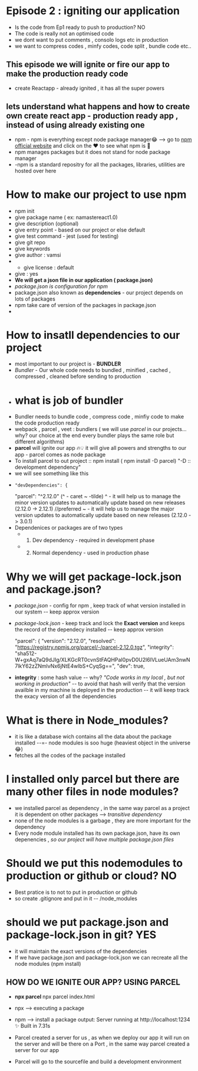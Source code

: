 # Episode 2 : igniting our application
- Is the code from Ep1 ready to push to production? NO
- The code is really not an optimised code 
- we dont want to put comments , consolo logs etc in production 
- we want to compress codes , minfy codes, code split , bundle code  etc..

## This episode we will ignite or fire our app to make the production ready code 

- create Reactapp  - already ignited , it has all the super powers 
## lets understand what happens and how to create own create react app - production ready app , instead of using already existing one

- npm - npm is everything except node package manager😂  -->  go to [npm official website](https://www.npmjs.com/) and click on the ❤ to see what npm is 🚀
- npm manages packages but it does not stand for node package manager
- -npm is a standard repositry for all the packages, libraries, utilities are hosted over here

# How to make our project to use npm 

- npm init
- give package name ( ex: namastereact1.0)
- give description (optional)
- give entry point - based on our project or else default
- give test command - jest (used for testing)
- give git repo
- give keywords
- give author : vamsi
- - give license : default
- give : yes
-  **We will get a json file in our application ( package.json)**
-  *package.json is configuration for npm*
-  package.json also known as **dependencies** - our project depends on lots of packages 
-  npm take care of version of the packages in package.json
-  
# How to insatll dependencies to our project 
- most important to our project is - **BUNDLER**
- *Bundler* - Our whole code needs to bundled , minified , cached , compressed , cleaned before sending to production 
- # what is job of bundler
- Bundler needs to bundle code , compress code , minfiy code  to make the code production ready 
- webpack , parcel , veet : bundlers ( we will use *parcel* in our projects... why? our choice at the end every bundler plays the same role but different algorithms)
- **parcel** will ignite our app 🔥💡 it will give all powers and strengths to our app  - parcel comes as node package 
- To install parcel to out project :: npm install <packagename>   ( npm install -D parcel)   "-D   :: development dependency"
- we will see something like this 
-     "devDependencies": {
    "parcel": "^2.12.0"       (^ - caret ~ -tilde) 
     ^ -  it will help us to manage the minor version updates to automatically update based on new releases (2.12.0 -> 2.12.1)   //preferred
     ~ - it will help us to manage the major version updates to automatically update based on new releases (2.12.0 -> 3.0.1)
- Dependenices or packages are of two types 
  - 1) Dev dependency   - required in development phase
  - 2) Normal dependency - used in production phase

# Why we will get package-lock.json and package.json?

- *package.json* - config for npm , keep track of what version installed in our system  -- keep approx version 
- *package-lock.json*  - keep track and lock the  **Exact version** and keeps the record of the dependecy installed  -- keep approx version 

    "parcel": {
    "version": "2.12.0",
    "resolved": "https://registry.npmjs.org/parcel/-/parcel-2.12.0.tgz",
    "integrity": "sha512-W+gxAq7aQ9dJIg/XLKGcRT0cvnStFAQHPaI0pvD0U2l6IVLueUAm3nwN7lkY62zZNmlvNx6jNtE4wlbS+CyqSg==",
    "dev": true,

- **integrity** : some hash value -- why? *"Code works in my local , but not working in production"*  -- to avoid that hash will verify that the version availble in my machine is deployed in the production -- it will keep track the exacy version of all the dependencies

# What is there in Node_modules?
- it is like a database wich contains all the data about the package installed --=- node modules is soo huge (heaviest object in the universe😂)
-  fetches all the codes of the package installed

# I installed only parcel but there are many other files in node modules?
- we installed parcel as dependency , in the same way parcel as a project it is dependent on other packages -->  *transitive dependency*
-  none of the node modules is a garbage , they are more important for the dependency
-  Every node module installed has its own package.json, have its own depenencies , *so our project will have multiple package.json files*

# Should we put this nodemodules to production or github or cloud?   NO

- Best pratice is to not to put in production or github 
- so create .gitignore and put in it  -- /node_modules 

# should we put package.json and package-lock.json in git?  YES 
- it will maintain the exact versions of the dependencies 
- If we have package.json and package-lock.json we can recreate all the node modules  (npm install)

## HOW DO WE IGNITE OUR APP? USING PARCEL
- **npx parcel <sourcefile>**       npx parcel index.html
- npx --> executing a package
- npm --> install a package 
  output: Server running at http://localhost:1234
          ✨ Built in 7.31s
    
- Parcel created a server for us , as when we deploy our app it will run on the server and will be there on a Port , in the same way parcel created a server for our app
- Parcel will go to the sourcefile and build a development environment




